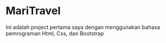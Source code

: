 # MariTravel
Ini adalah project pertama saya dengan menggunakan bahasa pemrograman Html, Css, dan Bootstrap
